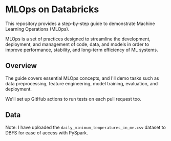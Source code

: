 # MLOps on Databricks

This repository provides a step-by-step guide to demonstrate Machine Learning Operations (MLOps).

MLOps is a set of practices designed to streamline the development, deployment, and management of code, data, and models in order to improve performance, stability, and long-term efficiency of ML systems. 

## Overview
The guide covers essential MLOps concepts, and I'll demo tasks such as data preprocessing, feature engineering, model training, evaluation, and deployment.

We'll set up GitHub actions to run tests on each pull request too.

## Data

Note: I have uploaded the `daily_minimum_temperatures_in_me.csv` dataset to DBFS for ease of access with PySpark. 